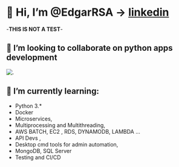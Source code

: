 # 👋 Hi, I’m @EdgarRSA -> [linkedin](https://www.linkedin.com/in/edgarrosalesrsa)

-**THIS IS NOT A TEST**-

## 💞️ I’m looking to collaborate on python apps development

![.](https://www.python.org/static/img/python-logo@2x.png)

## 🌱 I’m currently learning:

- Python 3.*
- Docker
- Microservices,
- Multiprocessing and Multithreading,
- AWS BATCH, EC2 , RDS, DYNAMODB, LAMBDA ...
- API Devs ,
- Desktop cmd tools for admin automation,
- MongoDB, SQL Server
- Testing and CI/CD
